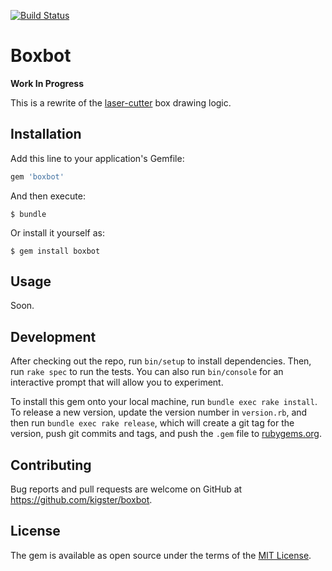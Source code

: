[![Build Status](https://travis-ci.org/kigster/boxbot.svg?branch=master)](https://travis-ci.org/kigster/boxbot)

# Boxbot

**Work In Progress**

This is a rewrite of the [laser-cutter](https://github.com/kigster/laser-cutter) box drawing logic.

## Installation

Add this line to your application's Gemfile:

```ruby
gem 'boxbot'
```

And then execute:

    $ bundle

Or install it yourself as:

    $ gem install boxbot

## Usage

Soon.

## Development

After checking out the repo, run `bin/setup` to install dependencies. Then, run `rake spec` to run the tests. You can also run `bin/console` for an interactive prompt that will allow you to experiment.

To install this gem onto your local machine, run `bundle exec rake install`. To release a new version, update the version number in `version.rb`, and then run `bundle exec rake release`, which will create a git tag for the version, push git commits and tags, and push the `.gem` file to [rubygems.org](https://rubygems.org).

## Contributing

Bug reports and pull requests are welcome on GitHub at https://github.com/kigster/boxbot.

## License

The gem is available as open source under the terms of the [MIT License](https://opensource.org/licenses/MIT).
